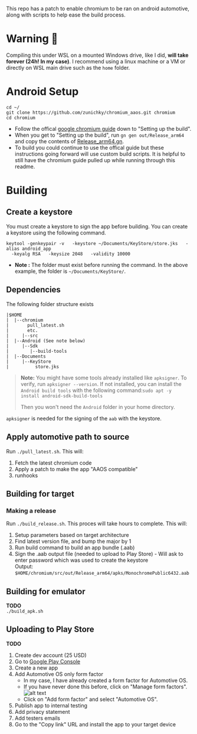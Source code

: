 This repo has a patch to enable chromium to be ran on android automotive, along with scripts to help ease the build process.

# Warning 🫷
Compiling this under WSL on a mounted Windows drive, like I did, **will take forever (24h! In my case)**. I recommend using a linux machine or a VM or directly on WSL main drive such as the `home` folder.

# Android Setup

```
cd ~/
git clone https://github.com/zunichky/chromium_aaos.git chromium
cd chromium
```

- Follow the offical [google chromium guide](https://chromium.googlesource.com/chromium/src/+/main/docs/android_build_instructions.md) down to "Setting up the build".
- When you get to "Setting up the build", run ```gn gen out/Release_arm64``` and copy the contents of [Release_arm64.gn](/Release_arm64.gn).  
- To build you could continue to use the offical guide but these instructions going forward will use custom build scripts. It is helpful to still have the chromium guide pulled up while running through this readme.

# Building

## Create a keystore

You must create a keystore to sign the app before building. You can create a keystore using the following command.

```
keytool -genkeypair -v   -keystore ~/Documents/KeyStore/store.jks   -alias android_app
  -keyalg RSA   -keysize 2048   -validity 10000
```

- **Note :** The folder must exist before running the command. In the above example, the folder is `~/Documents/KeyStore/`.

## Dependencies
The following folder structure exists  
```
|$HOME
|  |--chromium
|       pull_latest.sh
|       etc.   
|     |--src  
|  |--Android (See note below)
|     |--Sdk  
|        |--build-tools  
|  |--Documents
|     |--KeyStore
|          store.jks
```

> **Note:** You might have some tools already installed like `apksigner`. To verify, run `apksigner --version`. If not installed, you can install the `Android build tools` with the following command:`sudo apt -y install android-sdk-build-tools`
> 
> Then you won't need the `Android` folder in your home directory.

`apksigner` is needed for the signing of the `aab` with the keystore. 


## Apply automotive path to source
Run ```./pull_latest.sh```. This will:  
1. Fetch the latest chromium code
2. Apply a patch to make the app "AAOS compatible"
3. runhooks  

## Building for target

### Making a release
Run ```./build_release.sh```. This proces will take hours to complete. This will:
1. Setup parameters based on target architecture
2. Find latest version file, and bump the major by 1
3. Run build command to build an app bundle (.aab)
4. Sign the .aab output file (needed to upload to Play Store) - Will ask to enter password which was used to create the keystore  
Output: ```$HOME/chromium/src/out/Release_arm64/apks/MonochromePublic6432.aab```

## Building for emulator
**TODO**  
```./build_apk.sh ```

## Uploading to Play Store
**TODO**  
1. Create dev account (25 USD)
2. Go to [Google Play Console](https://play.google.com/console)
3. Create a new app
4. Add Automotive OS only form factor
    - In my case, I have already created a form factor for Automotive OS.
    - If you have never done this before, click on "Manage form factors".
    ![alt text](assets/manage_form_factors.png)
    - Click on "Add form factor" and select "Automotive OS".
5. Publish app to internal testing
6. Add privacy statement
7. Add testers emails
8. Go to the "Copy link" URL and install the app to your target device